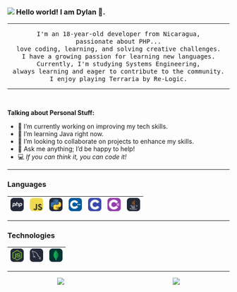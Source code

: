 ### <img src="https://github.com/TheDudeThatCode/TheDudeThatCode/blob/master/Assets/Earth.gif" width="16px"> Hello world! I am Dylan 👋.<br/>

---

<p align="center">
  <samp>
    I'm an 18-year-old developer from Nicaragua,
  <br/> passionate about PHP...
  <br/>
   love coding, learning, and solving creative challenges.
  <br/>
  I have a growing passion for learning new languages.
  <br/>
  Currently, I'm studying Systems Engineering,
  <br/>
  always learning and eager to contribute to the community.
  <br/>
  I enjoy playing Terraria by Re-Logic.
  </samp>
</p>

---

<br />

**Talking about Personal Stuff:**  
- 🥀 I’m currently working on improving my tech skills.  
- 🌱 I’m learning Java right now.  
- 👯 I’m looking to collaborate on projects to enhance my skills.  
- 💬 Ask me anything; I’d be happy to help!  
- 💻 *If you can think it, you can code it!*  

---

### Languages  

| <img src="https://raw.githubusercontent.com/ImSyrp/ImSyrp/refs/heads/main/icons/PHPD.svg" alt="PHP logo" width="30"> | <img src="https://raw.githubusercontent.com/ImSyrp/ImSyrp/refs/heads/main/icons/JavaScript.svg" alt="JS logo" width="30"> | <img src="https://raw.githubusercontent.com/ImSyrp/ImSyrp/refs/heads/main/icons/PythonD.svg" alt="Python logo" width="30"> | <img src="https://raw.githubusercontent.com/ImSyrp/ImSyrp/refs/heads/main/icons/CPP.svg" alt="CPP logo" width="30"> | <img src="https://raw.githubusercontent.com/ImSyrp/ImSyrp/refs/heads/main/icons/C.svg" alt="C logo" width="30"> | <img src="https://raw.githubusercontent.com/ImSyrp/ImSyrp/refs/heads/main/icons/CS.svg" alt="CS logo" width="30"> | <img src="https://raw.githubusercontent.com/ImSyrp/ImSyrp/refs/heads/main/icons/JavaD.svg" alt="Java logo" width="30"> |
|---|---|---|---|---|---|---|

---

### Technologies

| <img src="https://raw.githubusercontent.com/ImSyrp/ImSyrp/refs/heads/main/icons/NodeJSD.svg" alt="NodeJs logo" width="30"> | <img src="https://raw.githubusercontent.com/ImSyrp/ImSyrp/refs/heads/main/icons/MySQLD.svg" alt="MySQL logo" width="30"> | <img src="https://raw.githubusercontent.com/ImSyrp/ImSyrp/refs/heads/main/icons/MongoDB.svg" alt="MongoDB logo" width="30"> |
|---|---|---|

---

<div style="display: flex; justify-content: space-around; gap: 20px;">
  <img height="100px" src="https://github-readme-stats.vercel.app/api?username=ImSyrp&hide_title=true&hide_border=true&show_icons=true&include_all_commits=true&count_private=true&line_height=21&text_color=000&icon_color=000&bg_color=0,ea6161,ffc64d,fffc4d,52fa5a&theme=graywhite" />
  
  <img height="105px" src="https://github-readme-stats.vercel.app/api/top-langs/?username=ImSyrp&hide=html&hide_title=true&hide_border=true&layout=compact&langs_count=6&exclude_repo=comp426,Redventures-Movie-Quotes&text_color=000&icon_color=fff&bg_color=0,52fa5a,4dfcff,c64dff&theme=graywhite" />
</div>

